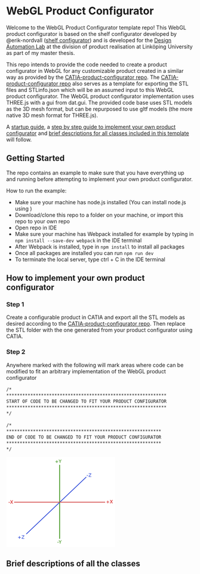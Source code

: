 # WebGL Product Configurator

Welcome to the WebGL Product Configurator template repo! This WebGL product configurator is based on the shelf configurator developed by @erik-nordvall ([shelf configurator](https://github.com/erik-nordvall/Shelf_Configurator)) and is developed for the [Design Automation Lab](https://liu.se/en/research/design-automation-lab) at the division of product realisation at Linköping University as part of my master thesis.

This repo intends to provide the code needed to create a product configurator in WebGL for any customizable product created in a similar way as provided by the [CATIA-product-configurator repo](https://github.com/patrikdolsson/CATIA-product-configurator). The [CATIA-product-configurator repo](https://github.com/patrikdolsson/CATIA-product-configurator) also serves as a template for exporting the STL files and STLinfo.json which will be an assumed input to this WebGL product configurator. The WebGL product configurator implementation uses THREE.js with a gui from dat.gui. The provided code base uses STL models as the 3D mesh format, but can be repurposed to use gltf models (the more native 3D mesh format for THREE.js).

A [startup guide](##-Getting-Started), a [step by step guide to implement your own product configurator](##-How-to-implement-your-own-product-configurator) and [brief descriptions for all classes included in this template](##-Brief-descriptions-of-all-the-classes) will follow.

## Getting Started

The repo contains an example to make sure that you have everything up and running before attempting to implement your own product configurator.

How to run the example:

-   Make sure your machine has node.js installed (You can install node.js using [](https://nodejs.org/en/download))
-   Download/clone this repo to a folder on your machine, or import this repo to your own repo
-   Open repo in IDE
-   Make sure your machine has Webpack installed for example by typing in `npm install --save-dev webpack` in the IDE terminal
-   After Webpack is installed, type in `npm install` to install all packages
-   Once all packages are installed you can run `npm run dev`
-   To terminate the local server, type ctrl + C in the IDE terminal

## How to implement your own product configurator

### Step 1

Create a configurable product in CATIA and export all the STL models as desired according to the [CATIA-product-configurator repo](https://github.com/patrikdolsson/CATIA-product-configurator). Then replace the STL folder with the one generated from your product configurator using CATIA.

### Step 2

Anywhere marked with the following will mark areas where code can be modified to fit an arbitrary implementation of the WebGL product configurator

```
/*
************************************************************
START OF CODE TO BE CHANGED TO FIT YOUR PRODUCT CONFIGURATOR
************************************************************
*/

/*
**********************************************************
END OF CODE TO BE CHANGED TO FIT YOUR PRODUCT CONFIGURATOR
**********************************************************
*/
```

![webgl coordinate system orientation](readme-images/coordinate_systems_right_handed.png)

## Brief descriptions of all the classes
